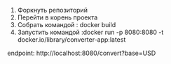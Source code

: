 1. Форкнуть репозиторий
2. Перейти в корень проекта
3. Собрать командой : docker build   
4. Запустить командой :docker run -p 8080:8080 -t docker.io/library/converter-app:latest


endpoint: http://localhost:8080/convert?base=USD

